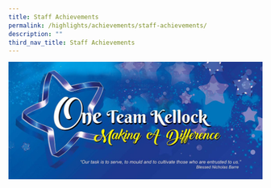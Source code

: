 ```yaml
---
title: Staff Achievements
permalink: /highlights/achievements/staff-achievements/
description: ""
third_nav_title: Staff Achievements
---
```

<img src="/images/achieve.jpg">